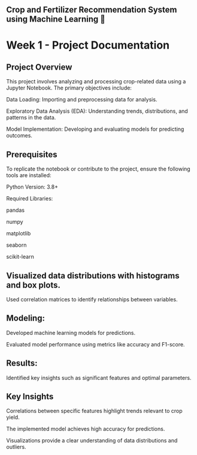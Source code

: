 
## Crop and Fertilizer Recommendation System using Machine Learning 🌾

# Week 1 - Project Documentation

## Project Overview

This project involves analyzing and processing crop-related data using a Jupyter Notebook. The primary objectives include:

Data Loading: Importing and preprocessing data for analysis.

Exploratory Data Analysis (EDA): Understanding trends, distributions, and patterns in the data.

Model Implementation: Developing and evaluating models for predicting outcomes.

## Prerequisites

To replicate the notebook or contribute to the project, ensure the following tools are installed:

Python Version: 3.8+

Required Libraries:

pandas

numpy

matplotlib

seaborn

scikit-learn


## Visualized data distributions with histograms and box plots.

Used correlation matrices to identify relationships between variables.

## Modeling:

Developed machine learning models for predictions.

Evaluated model performance using metrics like accuracy and F1-score.

## Results:

Identified key insights such as significant features and optimal parameters.

## Key Insights

Correlations between specific features highlight trends relevant to crop yield.

The implemented model achieves high accuracy for predictions.

Visualizations provide a clear understanding of data distributions and outliers.

